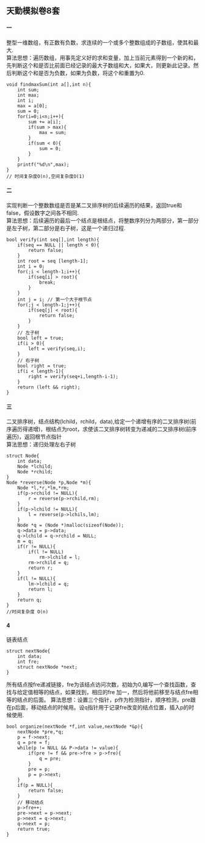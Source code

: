 ## 天勤模拟卷8套
#### 一
整型一维数组，有正数有负数，求连续的一个或多个整数组成的子数组，使其和最大.  
算法思想：遍历数组，用事先定义好的求和变量，加上当前元素得到一个新的和，先判断这个和是否比前面已经记录的最大子数组和大，如果大，则更新此记录。然后判断这个和是否为负数，如果为负数，将这个和重置为0.  
```
void findmaxSum(int a[],int n){
    int sum;
    int max;
    int i;
    max = a[0];
    sum = 0;
    for(i=0;i<n;i++){
        sum += a[i];
        if(sum > max){
            max = sum;
        }
        if(sum < 0){
            sum = 0;
        }
    }
    printf("%d\n",max);
}
// 时间复杂度O(n),空间复杂度O(1)
```  
#### 二  
实现判断一个整数数组是否是某二叉排序树的后续遍历的结果，返回true和false，假设数字之间各不相同.  
算法思想：后续遍历的最后一个结点是根结点，将整数序列分为两部分，第一部分是左子树，第二部分是右子树，这是一个递归过程.  
```
bool verify(int seq[],int length){
    if(seq == NULL || length < 0){
        return false;
    }
    int root = seq [length-1];
    int i = 0;
    for(;i < length-1;i++){
        if(seq[i] > root){
            break;
        }
    }
    int j = i; // 第一个大于根节点
    for(;j < length-1;j++){
        if(seq[j] < root){
            return false;
        }
    }
    // 左子树
    bool left = true;
    if(i > 0){
        left = verify(seq,i);
    }
    // 右子树
    bool right = true;
    if(i < length-1){
        right = verify(seq+i,length-i-1);
    }
    return (left && right);
}
```  
#### 三  
二叉排序树，结点结构(lchild，rchild，data),给定一个递增有序的二叉排序树(前序遍历得递增)，根结点为root，求使该二叉排序树转变为递减的二叉排序树(前序遍历)，返回根节点指针  
算法思想：递归处理左右子树  
```
struct Node{
    int data;
    Node *lchild;
    Node *rchild;
}
Node *reverse(Node *p,Node *m){
    Node *l,*r,*lm,*rm;
    if(p->rchild != NULL){
        r = reverse(p->rchild,rm);
    }
    if(p->lchild != NULL){
        l = reverse(p->lchils,lm);
    }
    Node *q = (Node *)malloc(sizeof(Node));
    q->data = p->data;
    q->lchild = q->rchild = NULL;
    m = q;
    if(r != NULL){
        if(l != NULL)
            rm->lchild = l;
        rm->rchild = q;
        return r;
    }
    if(l != NULL){
        lm->lchild = q;
        return l;
    }
    return q;
}
//时间复杂度 O(n)
```  
#### 4  
链表结点  
```
struct nextNode{
    int data;
    int fre;
    struct nextNode *next;
}
```  
所有结点按fre递减链接，fre为该结点访问次数，初始为0,编写一个查找函数，查找与给定值相等的结点，如果找到，相应的fre 加一，然后将他前移至与结点fre相等的结点的后面。
算法思想：设置三个指针，p作为检测指针，顺序检测，pre跟在p后面，移动结点的时候用。设q指针用于记录fre改变的结点位置，插入p的时候使用.  
```
bool organize(nextNode *f,int value,nextNode *&p){
    nextNode *pre,*q;
    p = f->next;
    q = pre = f;
    while(p != NULL && P->data != value){
        if(pre != f && pre->fre > p->fre){
            q = pre;
        }
        pre = p;
        p = p->next;
    }
    if(p = NULL){
        return false;
    }
    // 移动结点
    p->fre++;
    pre->next = p->next;
    p->next = q->next;
    q->next = p;
    return true; 
}
```